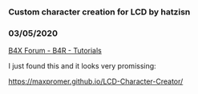 ### Custom character creation for LCD by hatzisn
### 03/05/2020
[B4X Forum - B4R - Tutorials](https://www.b4x.com/android/forum/threads/114634/)

I just found this and it looks very promissing:  
  
<https://maxpromer.github.io/LCD-Character-Creator/>